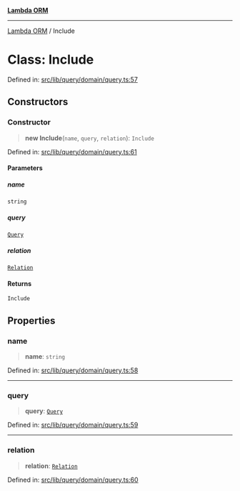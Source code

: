 [**Lambda ORM**](../README.md)

***

[Lambda ORM](../README.md) / Include

# Class: Include

Defined in: [src/lib/query/domain/query.ts:57](https://github.com/lambda-orm/wiki/blob/d7eed5bd6f40e7e5946b35121d5564379ef251ff/src/lib/query/domain/query.ts#L57)

## Constructors

### Constructor

> **new Include**(`name`, `query`, `relation`): `Include`

Defined in: [src/lib/query/domain/query.ts:61](https://github.com/lambda-orm/wiki/blob/d7eed5bd6f40e7e5946b35121d5564379ef251ff/src/lib/query/domain/query.ts#L61)

#### Parameters

##### name

`string`

##### query

[`Query`](Query.md)

##### relation

[`Relation`](../interfaces/Relation.md)

#### Returns

`Include`

## Properties

### name

> **name**: `string`

Defined in: [src/lib/query/domain/query.ts:58](https://github.com/lambda-orm/wiki/blob/d7eed5bd6f40e7e5946b35121d5564379ef251ff/src/lib/query/domain/query.ts#L58)

***

### query

> **query**: [`Query`](Query.md)

Defined in: [src/lib/query/domain/query.ts:59](https://github.com/lambda-orm/wiki/blob/d7eed5bd6f40e7e5946b35121d5564379ef251ff/src/lib/query/domain/query.ts#L59)

***

### relation

> **relation**: [`Relation`](../interfaces/Relation.md)

Defined in: [src/lib/query/domain/query.ts:60](https://github.com/lambda-orm/wiki/blob/d7eed5bd6f40e7e5946b35121d5564379ef251ff/src/lib/query/domain/query.ts#L60)
